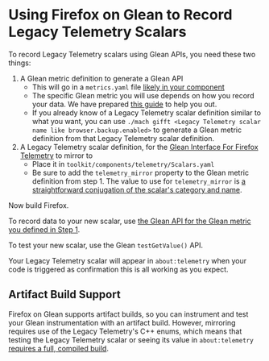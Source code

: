# Using Firefox on Glean to Record Legacy Telemetry Scalars

To record Legacy Telemetry scalars using Glean APIs, you need these two things:

1. A Glean metric definition to generate a Glean API
    * This will go in a `metrics.yaml` file [likely in your component][new-metrics-yaml]
    * The specific Glean metric you will use depends on how you record your data.
      We have prepared [this guide][migrate-scalars] to help you out.
    * If you already know of a Legacy Telemetry scalar definition similar to what you want,
      you can use `./mach gifft <Legacy Telemetry scalar name like browser.backup.enabled>`
      to generate a Glean metric definition from that Legacy Telemetry scalar definition.
2. A Legacy Telemetry scalar definition, for the [Glean Interface For Firefox Telemetry][gifft] to mirror to
    * Place it in `toolkit/components/telemetry/Scalars.yaml`
    * Be sure to add the `telemetry_mirror` property to the Glean metric
      definition from step 1. The value to use for `telemetry_mirror` is
      [a straightforward conjugation of the scalar's category and name][legacy-enum-name].

Now build Firefox.

To record data to your new scalar,
use [the Glean API for the Glean metric you defined in Step 1][glean-metrics-docs].

To test your new scalar, use the Glean `testGetValue()` API.

Your Legacy Telemetry scalar will appear in `about:telemetry`
when your code is triggered as confirmation this is all working as you expect.

## Artifact Build Support

Firefox on Glean supports artifact builds,
so you can instrument and test your Glean instrumentation with an artifact build.
However, mirroring requires use of the Legacy Telemetry's C++ enums,
which means that testing the Legacy Telemetry scalar or seeing its value in `about:telemetry`
[requires a full, compiled build][artifact-support-gifft].

[new-metrics-yaml]: ./new_definitions_file.md#where-do-i-define-new-metrics-and-pings
[migrate-scalars]: ./migration.md#scalars
[gifft]: ./gifft.md
[legacy-enum-name]: ./gifft.md#the-telemetry_mirror-property-in-metricsyaml
[glean-metrics-docs]: https://mozilla.github.io/glean/book/reference/metrics/
[artifact-support-gifft]: ./gifft.md#artifact-build-support
